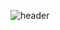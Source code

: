 ![header](https://capsule-render.vercel.app/api?type=wave&color=auto&height=300&section=header&text=donhwi%20Na&fontSize=90&fontAlignY=35)

<!--
<h3 align="center">💎Tech Stack💎</h3>
<p align="center">Techs that I've used at least once</p>
<p align="center">
<img src="https://img.shields.io/badge/Python-3776AB??style=for-the-badge&logo=Python&logoColor=white"/>
<img src="https://img.shields.io/badge/Django-092E20??style=for-the-badge&logo=Django&logoColor=white"/>
<img src="https://img.shields.io/badge/PostgreSQL-4169E1??style=for-the-badge&logo=PostgreSQL&logoColor=white"/>
<img src="https://img.shields.io/badge/aws-232F3E??style=for-the-badge&logo=Amazone_AWS&logoColor=white"/>
<img src="https://img.shields.io/badge/NGINX-009639??style=for-the-badge&logo=NGINX&logoColor=white"/>
</br>

<img src="https://img.shields.io/badge/SQLite-003B57??style=for-the-badge&logo=SQLite&logoColor=white"/>
</p>
-->
<!--
**donhwi94/donhwi94** is a ✨ _special_ ✨ repository because its `README.md` (this file) appears on your GitHub profile.

Here are some ideas to get you started:

- 🔭 I’m currently working on ...
- 🌱 I’m currently learning ...
- 👯 I’m looking to collaborate on ...
- 🤔 I’m looking for help with ...
- 💬 Ask me about ...
- 📫 How to reach me: ...
- 😄 Pronouns: ...
- ⚡ Fun fact: ...
-->
